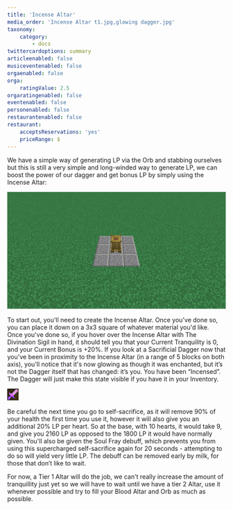 ```yaml
---
title: 'Incense Altar'
media_order: 'Incense Altar t1.jpg,glowing dagger.jpg'
taxonomy:
    category:
        - docs
twittercardoptions: summary
articleenabled: false
musiceventenabled: false
orgaenabled: false
orga:
    ratingValue: 2.5
orgaratingenabled: false
eventenabled: false
personenabled: false
restaurantenabled: false
restaurant:
    acceptsReservations: 'yes'
    priceRange: $
---
```


We have a simple way of generating LP via the Orb and stabbing ourselves but this is still a very simple and long-winded way to generate LP, we can boost the power of our dagger and get bonus LP by simply using the Incense Altar:

![](Incense%20Altar%20t1.jpg)

To start out, you'll need to create the Incense Altar. Once you've done so, you can place it down on a 3x3 square of whatever material you'd like. Once you've done so, if you hover over the Incense Altar with The Divination Sigil in hand, it should tell you that your Current Tranquility is 0, and your Current Bonus is +20%. If you look at a Sacrificial Dagger now that you've been in proximity to the Incense Altar (in a range of 5 blocks on both axis), you'll notice that it's now glowing as though it was enchanted, but it’s not the Dagger itself that has changed: it’s you. You have been “Incensed”. The Dagger will just make this state visible if you have it in your Inventory. 

![](glowing%20dagger.jpg)

Be careful the next time you go to self-sacrifice, as it will remove 90% of your health the first time you use it, however it will also give you an additional 20% LP per heart. So at the base, with 10 hearts, it would take 9, and give you 2160 LP as opposed to the 1800 LP it would have normally given. You'll also be given the Soul Fray debuff, which prevents you from using this supercharged self-sacrifice again for 20 seconds - attempting to do so will yield very little LP. The debuff can be removed early by milk, for those that don’t like to wait.

For now, a Tier 1 Altar will do the job, we can't really increase the amount of tranquillity just yet so we will have to wait until we have a tier 2 Altar, use it whenever possible and try to fill your Blood Altar and Orb as much as possible.
